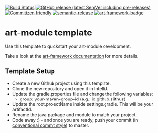 [![Build Status](../../workflows/Build/badge.svg)](../../actions?query=workflow%3ABuild)
[![GitHub release (latest SemVer including pre-releases)](https://img.shields.io/github/v/release/art-framework/art-module-template?include_prereleases&label=release)](../../releases)
[![Commitizen friendly](https://img.shields.io/badge/commitizen-friendly-brightgreen.svg)](http://commitizen.github.io/cz-cli/)
[![semantic-release](https://img.shields.io/badge/%20%20%F0%9F%93%A6%F0%9F%9A%80-semantic--release-e10079.svg)](https://github.com/semantic-release/semantic-release)
[![art-framework-badge](https://raw.githubusercontent.com/gist/Silthus/a88fd35b722da343658d54c474c0e5c1/raw/586ba19363678ffc6880de679490f8abb6db3f19/badge.svg)](https://art-framework.io)

# art-module template

Use this template to quickstart your art-module development.

Take a look at the [art-framework documentation](https://art-framework.io/#/developer/modules) for more details.

## Template Setup

* Create a new Github project using this template.
* Clone the new repository and open it in IntelliJ.
* Update the gradle.properties file and change the following variables:
    * group: your-maven-group-id (e.g.: io.github.silthus)
* Update the root.projectName inside settings.gradle. This will be your artifactId.
* Rename the java package and module to match your project.
* Code away :) - and once you are ready, push your commit (in [conventional commit style](https://www.conventionalcommits.org/)) to master.
